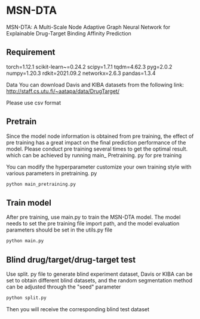 # MSN-DTA
MSN-DTA: A Multi-Scale Node Adaptive Graph Neural Network for Explainable Drug-Target Binding Affinity Prediction

## Requirement

torch=1.12.1
scikit-learn~=0.24.2
scipy=1.7.1
tqdm=4.62.3
pyg=2.0.2
numpy=1.20.3
rdkit=2021.09.2
networkx=2.6.3
pandas=1.3.4

Data
You can download Davis and KIBA datasets from the following link:
http://staff.cs.utu.fi/~aatapa/data/DrugTarget/

Please use csv format

## Pretrain
Since the model node information is obtained from pre training, 
the effect of pre training has a great impact on the final prediction performance of the model. 
Please conduct pre training several times to get the optimal result.
which can be achieved by running main_ Pretraining. py for pre training

You can modify the hyperparameter customize your own training style with various parameters in pretraining. py
```python
python main_pretraining.py
```
## Train model
After pre training, use main.py to train the MSN-DTA model. 
The model needs to set the pre training file import path, and the model evaluation parameters should be set in the utils.py file
```python
python main.py
```

## Blind drug/target/drug-target test
Use split. py file to generate blind experiment dataset, Davis or KIBA can be set to obtain different blind datasets, 
and the random segmentation method can be adjusted through the "seed" parameter
```python
python split.py
```
Then you will receive the corresponding blind test dataset
